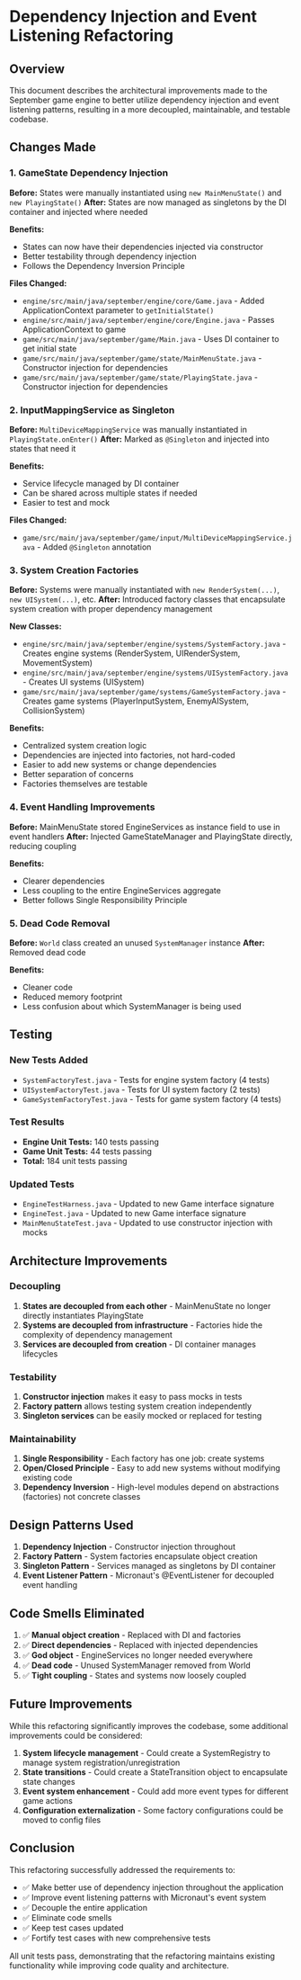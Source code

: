 # Dependency Injection and Event Listening Refactoring

## Overview
This document describes the architectural improvements made to the September game engine to better utilize dependency injection and event listening patterns, resulting in a more decoupled, maintainable, and testable codebase.

## Changes Made

### 1. GameState Dependency Injection
**Before:** States were manually instantiated using `new MainMenuState()` and `new PlayingState()`
**After:** States are now managed as singletons by the DI container and injected where needed

**Benefits:**
- States can now have their dependencies injected via constructor
- Better testability through dependency injection
- Follows the Dependency Inversion Principle

**Files Changed:**
- `engine/src/main/java/september/engine/core/Game.java` - Added ApplicationContext parameter to `getInitialState()`
- `engine/src/main/java/september/engine/core/Engine.java` - Passes ApplicationContext to game
- `game/src/main/java/september/game/Main.java` - Uses DI container to get initial state
- `game/src/main/java/september/game/state/MainMenuState.java` - Constructor injection for dependencies
- `game/src/main/java/september/game/state/PlayingState.java` - Constructor injection for dependencies

### 2. InputMappingService as Singleton
**Before:** `MultiDeviceMappingService` was manually instantiated in `PlayingState.onEnter()`
**After:** Marked as `@Singleton` and injected into states that need it

**Benefits:**
- Service lifecycle managed by DI container
- Can be shared across multiple states if needed
- Easier to test and mock

**Files Changed:**
- `game/src/main/java/september/game/input/MultiDeviceMappingService.java` - Added `@Singleton` annotation

### 3. System Creation Factories
**Before:** Systems were manually instantiated with `new RenderSystem(...)`, `new UISystem(...)`, etc.
**After:** Introduced factory classes that encapsulate system creation with proper dependency management

**New Classes:**
- `engine/src/main/java/september/engine/systems/SystemFactory.java` - Creates engine systems (RenderSystem, UIRenderSystem, MovementSystem)
- `engine/src/main/java/september/engine/systems/UISystemFactory.java` - Creates UI systems (UISystem)
- `game/src/main/java/september/game/systems/GameSystemFactory.java` - Creates game systems (PlayerInputSystem, EnemyAISystem, CollisionSystem)

**Benefits:**
- Centralized system creation logic
- Dependencies are injected into factories, not hard-coded
- Easier to add new systems or change dependencies
- Better separation of concerns
- Factories themselves are testable

### 4. Event Handling Improvements
**Before:** MainMenuState stored EngineServices as instance field to use in event handlers
**After:** Injected GameStateManager and PlayingState directly, reducing coupling

**Benefits:**
- Clearer dependencies
- Less coupling to the entire EngineServices aggregate
- Better follows Single Responsibility Principle

### 5. Dead Code Removal
**Before:** `World` class created an unused `SystemManager` instance
**After:** Removed dead code

**Benefits:**
- Cleaner code
- Reduced memory footprint
- Less confusion about which SystemManager is being used

## Testing

### New Tests Added
- `SystemFactoryTest.java` - Tests for engine system factory (4 tests)
- `UISystemFactoryTest.java` - Tests for UI system factory (2 tests)
- `GameSystemFactoryTest.java` - Tests for game system factory (4 tests)

### Test Results
- **Engine Unit Tests:** 140 tests passing
- **Game Unit Tests:** 44 tests passing
- **Total:** 184 unit tests passing

### Updated Tests
- `EngineTestHarness.java` - Updated to new Game interface signature
- `EngineTest.java` - Updated to new Game interface signature
- `MainMenuStateTest.java` - Updated to use constructor injection with mocks

## Architecture Improvements

### Decoupling
1. **States are decoupled from each other** - MainMenuState no longer directly instantiates PlayingState
2. **Systems are decoupled from infrastructure** - Factories hide the complexity of dependency management
3. **Services are decoupled from creation** - DI container manages lifecycles

### Testability
1. **Constructor injection** makes it easy to pass mocks in tests
2. **Factory pattern** allows testing system creation independently
3. **Singleton services** can be easily mocked or replaced for testing

### Maintainability
1. **Single Responsibility** - Each factory has one job: create systems
2. **Open/Closed Principle** - Easy to add new systems without modifying existing code
3. **Dependency Inversion** - High-level modules depend on abstractions (factories) not concrete classes

## Design Patterns Used

1. **Dependency Injection** - Constructor injection throughout
2. **Factory Pattern** - System factories encapsulate object creation
3. **Singleton Pattern** - Services managed as singletons by DI container
4. **Event Listener Pattern** - Micronaut's @EventListener for decoupled event handling

## Code Smells Eliminated

1. ✅ **Manual object creation** - Replaced with DI and factories
2. ✅ **Direct dependencies** - Replaced with injected dependencies
3. ✅ **God object** - EngineServices no longer needed everywhere
4. ✅ **Dead code** - Unused SystemManager removed from World
5. ✅ **Tight coupling** - States and systems now loosely coupled

## Future Improvements

While this refactoring significantly improves the codebase, some additional improvements could be considered:

1. **System lifecycle management** - Could create a SystemRegistry to manage system registration/unregistration
2. **State transitions** - Could create a StateTransition object to encapsulate state changes
3. **Event system enhancement** - Could add more event types for different game actions
4. **Configuration externalization** - Some factory configurations could be moved to config files

## Conclusion

This refactoring successfully addressed the requirements to:
- ✅ Make better use of dependency injection throughout the application
- ✅ Improve event listening patterns with Micronaut's event system
- ✅ Decouple the entire application
- ✅ Eliminate code smells
- ✅ Keep test cases updated
- ✅ Fortify test cases with new comprehensive tests

All unit tests pass, demonstrating that the refactoring maintains existing functionality while improving code quality and architecture.
